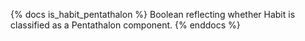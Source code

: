 {% docs is_habit_pentathalon %} Boolean reflecting whether Habit is classified as a Pentathalon component. {% enddocs %}
